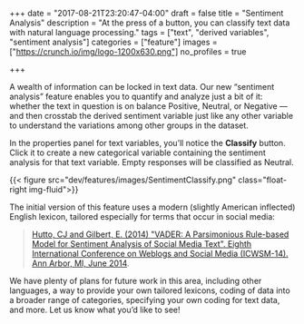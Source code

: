 +++
date = "2017-08-21T23:20:47-04:00"
draft = false
title = "Sentiment Analysis"
description = "At the press of a button, you can classify text data with natural language processing."
tags = ["text", "derived variables", "sentiment analysis"]
categories = ["feature"]
images = ["https://crunch.io/img/logo-1200x630.png"]
no_profiles = true

+++

A wealth of information can be locked in text data. Our new “sentiment analysis” feature enables you to quantify and analyze just a bit of it: whether the text in question is on balance Positive, Neutral, or Negative — and then crosstab the derived sentiment variable just like any other variable to understand the variations among other groups in the dataset.

In the properties panel for text variables, you’ll notice the **Classify** button. Click it to create a new categorical variable containing the sentiment analysis for that text variable. Empty responses will be classified as Neutral.

{{< figure src="dev/features/images/SentimentClassify.png" class="float-right img-fluid">}}

The initial version of this feature uses a modern (slightly American inflected) English lexicon, tailored especially for terms that occur in social media:  

> [Hutto, CJ and Gilbert, E. (2014) "VADER: A Parsimonious Rule-based Model for Sentiment Analysis of Social Media Text". Eighth International Conference on Weblogs and Social Media (ICWSM-14). Ann Arbor, MI, June 2014](https://github.com/cjhutto/vaderSentiment).

We have plenty of plans for future work in this area, including other languages, a way to provide your own tailored lexicons, coding of data into a broader range of categories, specifying your own coding for text data, and more. Let us know what you’d like to see!
